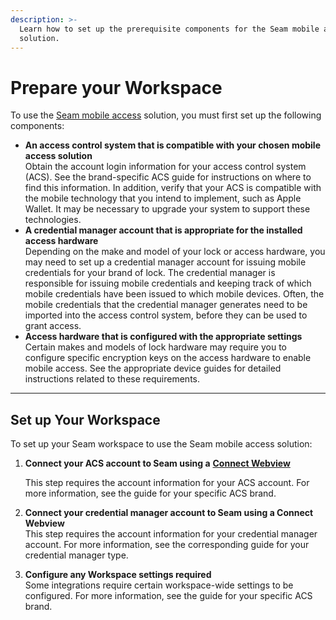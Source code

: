 ```yaml
---
description: >-
  Learn how to set up the prerequisite components for the Seam mobile access
  solution.
---
```


# Prepare your Workspace

To use the [Seam mobile access](./) solution, you must first set up the following components:

* **An access control system that is compatible with your chosen mobile access solution**\
  Obtain the account login information for your access control system (ACS). See the brand-specific ACS guide for instructions on where to find this information. In addition, verify that your ACS is compatible with the mobile technology that you intend to implement, such as Apple Wallet. It may be necessary to upgrade your system to support these technologies.
* **A credential manager account that is appropriate for the installed access hardware**\
  Depending on the make and model of your lock or access hardware, you may need to set up a credential manager account for issuing mobile credentials for your brand of lock. The credential manager is responsible for issuing mobile credentials and keeping track of which mobile credentials have been issued to which mobile devices. Often, the mobile credentials that the credential manager generates need to be imported into the access control system, before they can be used to grant access.
* **Access hardware that is configured with the appropriate settings**\
  Certain makes and models of lock hardware may require you to configure specific encryption keys on the access hardware to enable mobile access. See the appropriate device guides for detailed instructions related to these requirements.

***

## Set up Your Workspace

To set up your Seam workspace to use the Seam mobile access solution:

1.  **Connect your ACS account to Seam using a** [**Connect Webview**](../../core-concepts/connect-webviews/)

    This step requires the account information for your ACS account. For more information, see the guide for your specific ACS brand.
2. **Connect your credential manager account to Seam using a Connect Webview**\
   This step requires the account information for your credential manager account. For more information, see the corresponding guide for your credential manager type.
3. **Configure any Workspace settings required**\
   Some integrations require certain workspace-wide settings to be configured. For more information, see the guide for your specific ACS brand.
